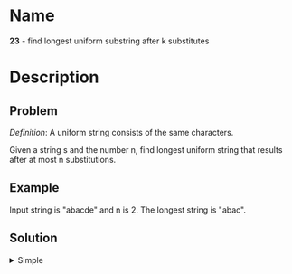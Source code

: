 Name
====

**23** - find longest uniform substring after k substitutes

Description
===========

Problem
-------

*Definition*: A uniform string consists of the same characters.

Given a string s and the number n, find longest uniform string that results after at most n substitutions.

Example
-------

Input string is "abacde" and n is 2. The longest string is "abac".

Solution
--------

<details>
<summary>Simple</summary>

Complexity:

* _time_: O(n)
* _space_: O(n)

</details>
